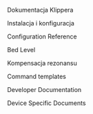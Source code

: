 Dokumentacja Klippera

Instalacja i konfiguracja

Configuration Reference

Bed Level

Kompensacja rezonansu

Command templates

Developer Documentation

Device Specific Documents
